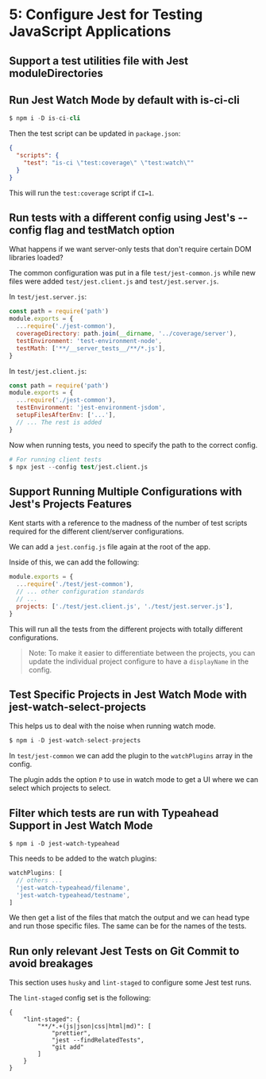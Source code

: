 # 5: Configure Jest for Testing JavaScript Applications

## Support a test utilities file with Jest moduleDirectories

## Run Jest Watch Mode by default with is-ci-cli

```s
$ npm i -D is-ci-cli
```

Then the test script can be updated in `package.json`:

```json
{
  "scripts": {
    "test": "is-ci \"test:coverage\" \"test:watch\""
  }
}
```

This will run the `test:coverage` script if `CI=1`.

## Run tests with a different config using Jest's --config flag and testMatch option

What happens if we want server-only tests that don't require certain DOM libraries loaded?

The common configuration was put in a file `test/jest-common.js` while new files were added `test/jest.client.js` and `test/jest.server.js`.

In `test/jest.server.js`:

```js
const path = require('path')
module.exports = {
  ...require('./jest-common'),
  coverageDirectory: path.join(__dirname, '../coverage/server'),
  testEnvironment: 'test-environment-node',
  testMath: ['**/__server_tests__/**/*.js'],
}
```

In `test/jest.client.js`:

```js
const path = require('path')
module.exports = {
  ...require('./jest-common'),
  testEnvironment: 'jest-environment-jsdom',
  setupFilesAfterEnv: ['...'],
  // ... The rest is added
}
```

Now when running tests, you need to specify the path to the correct config.

```s
# For running client tests
$ npx jest --config test/jest.client.js
```

## Support Running Multiple Configurations with Jest's Projects Features

Kent starts with a reference to the madness of the number of test scripts required for the different client/server configurations.

We can add a `jest.config.js` file again at the root of the app.

Inside of this, we can add the following:

```js
module.exports = {
  ...require('./test/jest-common'),
  // ... other configuration standards
  // ...
  projects: ['./test/jest.client.js', './test/jest.server.js'],
}
```

This will run all the tests from the different projects with totally different configurations.

> Note: To make it easier to differentiate between the projects, you can update the individual project configure to have a `displayName` in the config.

## Test Specific Projects in Jest Watch Mode with jest-watch-select-projects

This helps us to deal with the noise when running watch mode.

```s
$ npm i -D jest-watch-select-projects
```

In `test/jest-common` we can add the plugin to the `watchPlugins` array in the config.

The plugin adds the option `P` to use in watch mode to get a UI where we can select which projects to select.

## Filter which tests are run with Typeahead Support in Jest Watch Mode

```$
$ npm i -D jest-watch-typeahead
```

This needs to be added to the watch plugins:

```js
watchPlugins: [
  // others ...
  'jest-watch-typeahead/filename',
  'jest-watch-typeahead/testname',
]
```

We then get a list of the files that match the output and we can head type and run those specific files. The same can be for the names of the tests.

## Run only relevant Jest Tests on Git Commit to avoid breakages

This section uses `husky` and `lint-staged` to configure some Jest test runs.

The `lint-staged` config set is the following:

```
{
	"lint-staged": {
		"**/*.+(js|json|css|html|md)": [
			"prettier",
			"jest --findRelatedTests",
			"git add"
		]
	}
}
```
